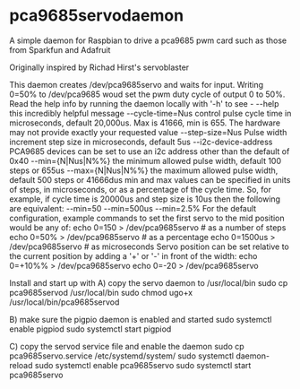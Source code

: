 # pca9685servodaemon
A simple daemon for Raspbian to drive a pca9685 pwm card such as those from Sparkfun and Adafruit

Originally inspired by Richad Hirst's servoblaster

This daemon creates /dev/pca9685servo and waits for input. Writing 0=50% to /dev/pca9685 woud set the pwm duty cycle of output 0 to 50%.
Read the help info by running the daemon locally with '-h' to see -
  --help              this incredibly helpful message
  --cycle-time=Nus    control pulse cycle time in microseconds, default
                      20,000us. Max is 41666, min is 655. The hardware may
                      not provide exactly your requested value
  --step-size=Nus     Pulse width increment step size in microseconds,
                      default 5us
 --i2c-device-address PCA9685 devices can be set to use an i2c address
                      other than the default of 0x40
  --min={N|Nus|N%%}   the minimum allowed pulse width, default 100 steps or 655us
  --max={N|Nus|N%%}    the maximum allowed pulse width, default 500 steps or 41666dus
min and max values can be specified in units of steps, in microseconds,
or as a percentage of the cycle time.  So, for example, if cycle time is
20000us and step size is 10us then the following are equivalent:
          --min=50   --min=500us    --min=2.5%
For the default configuration, example commands to set the first servo
to the mid position would be any of:
  echo 0=150 >    /dev/pca9685servo    # as a number of steps
  echo 0=50% >   /dev/pca9685servo     # as a percentage
  echo 0=1500us > /dev/pca9685servo    # as microseconds
Servo position can be set  relative to the current
position by adding a '+' or '-' in front of the width:
  echo 0=+10%% > /dev/pca9685servo
  echo 0=-20 > /dev/pca9685servo
  
Install and start up with
A) copy the servo daemon to /usr/local/bin
sudo cp pca9685servod /usr/local/bin
sudo chmod ugo+x /usr/local/bin/pca9685servod

B) make sure the pigpio daemon is enabled and started
sudo systemctl enable pigpiod
sudo systemctl start pigpiod

C) copy the servod service file and enable the daemon
sudo cp pca9685servo.service /etc/systemd/system/
sudo systemctl daemon-reload
sudo systemctl enable pca9685servo
sudo systemctl start pca9685servo
